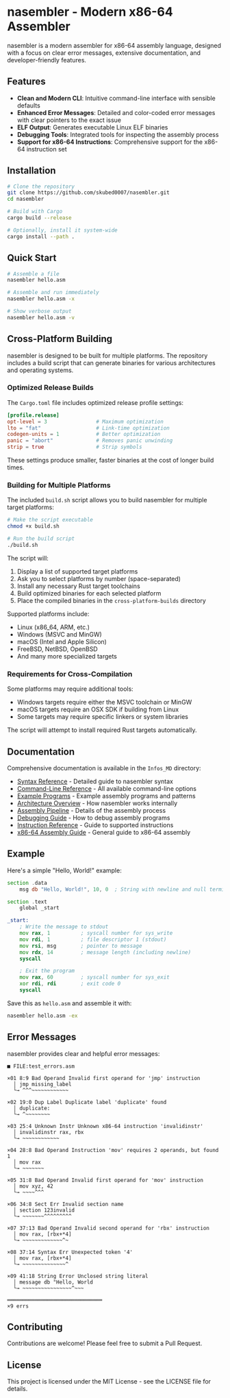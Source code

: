 # nasembler - Modern x86-64 Assembler

nasembler is a modern assembler for x86-64 assembly language, designed with a focus on clear error messages, extensive documentation, and developer-friendly features.

## Features

- **Clean and Modern CLI**: Intuitive command-line interface with sensible defaults
- **Enhanced Error Messages**: Detailed and color-coded error messages with clear pointers to the exact issue
- **ELF Output**: Generates executable Linux ELF binaries
- **Debugging Tools**: Integrated tools for inspecting the assembly process
- **Support for x86-64 Instructions**: Comprehensive support for the x86-64 instruction set

## Installation

```bash
# Clone the repository
git clone https://github.com/skubed0007/nasembler.git
cd nasembler

# Build with Cargo
cargo build --release

# Optionally, install it system-wide
cargo install --path .
```

## Quick Start

```bash
# Assemble a file
nasembler hello.asm

# Assemble and run immediately
nasembler hello.asm -x

# Show verbose output
nasembler hello.asm -v
```

## Cross-Platform Building

nasembler is designed to be built for multiple platforms. The repository includes a build script that can generate binaries for various architectures and operating systems.

### Optimized Release Builds

The `Cargo.toml` file includes optimized release profile settings:

```toml
[profile.release]
opt-level = 3                # Maximum optimization
lto = "fat"                  # Link-time optimization
codegen-units = 1            # Better optimization
panic = "abort"              # Removes panic unwinding
strip = true                 # Strip symbols
```

These settings produce smaller, faster binaries at the cost of longer build times.

### Building for Multiple Platforms

The included `build.sh` script allows you to build nasembler for multiple target platforms:

```bash
# Make the script executable
chmod +x build.sh

# Run the build script
./build.sh
```

The script will:

1. Display a list of supported target platforms
2. Ask you to select platforms by number (space-separated)
3. Install any necessary Rust target toolchains
4. Build optimized binaries for each selected platform
5. Place the compiled binaries in the `cross-platform-builds` directory

Supported platforms include:
- Linux (x86_64, ARM, etc.)
- Windows (MSVC and MinGW)
- macOS (Intel and Apple Silicon)
- FreeBSD, NetBSD, OpenBSD
- And many more specialized targets

### Requirements for Cross-Compilation

Some platforms may require additional tools:
- Windows targets require either the MSVC toolchain or MinGW
- macOS targets require an OSX SDK if building from Linux
- Some targets may require specific linkers or system libraries

The script will attempt to install required Rust targets automatically.

## Documentation

Comprehensive documentation is available in the `Infos_MD` directory:

- [Syntax Reference](Infos_MD/SYNTAX_REFERENCE.md) - Detailed guide to nasembler syntax
- [Command-Line Reference](Infos_MD/CLI_REFERENCE.md) - All available command-line options
- [Example Programs](Infos_MD/EXAMPLES.md) - Example assembly programs and patterns
- [Architecture Overview](Infos_MD/ARCHITECTURE.md) - How nasembler works internally
- [Assembly Pipeline](Infos_MD/ASSEMBLER_PIPELINE.md) - Details of the assembly process
- [Debugging Guide](Infos_MD/DEBUGGING_GUIDE.md) - How to debug assembly programs
- [Instruction Reference](Infos_MD/INSTRUCTION_REFERENCE.md) - Guide to supported instructions
- [x86-64 Assembly Guide](Infos_MD/X86_64_ASSEMBLY_GUIDE.md) - General guide to x86-64 assembly

## Example

Here's a simple "Hello, World!" example:

```asm
section .data
    msg db "Hello, World!", 10, 0  ; String with newline and null terminator

section .text
    global _start

_start:
    ; Write the message to stdout
    mov rax, 1          ; syscall number for sys_write
    mov rdi, 1          ; file descriptor 1 (stdout)
    mov rsi, msg        ; pointer to message
    mov rdx, 14         ; message length (including newline)
    syscall

    ; Exit the program
    mov rax, 60         ; syscall number for sys_exit
    xor rdi, rdi        ; exit code 0
    syscall
```

Save this as `hello.asm` and assemble it with:

```bash
nasembler hello.asm -ex
```

## Error Messages

nasembler provides clear and helpful error messages:

```
■ FILE:test_errors.asm

×01 8:9 Bad Operand Invalid first operand for 'jmp' instruction
  │ jmp missing_label
  └→ ^^^~~~~~~~~~~~~

×02 19:0 Dup Label Duplicate label 'duplicate' found
  │ duplicate:
  └→ ^~~~~~~~~

×03 25:4 Unknown Instr Unknown x86-64 instruction 'invalidinstr'
  │ invalidinstr rax, rbx
  └→ ~~~~~~~~~~~~

×04 28:8 Bad Operand Instruction 'mov' requires 2 operands, but found 1
  │ mov rax
  └→ ~~~~~~~

×05 31:8 Bad Operand Invalid first operand for 'mov' instruction
  │ mov xyz, 42
  └→ ~~~~^^^

×06 34:8 Sect Err Invalid section name
  │ section 123invalid
  └→ ~~~~~~~^^^^^^^^^

×07 37:13 Bad Operand Invalid second operand for 'rbx' instruction
  │ mov rax, [rbx+*4]
  └→ ~~~~~~~~~~~~~^~

×08 37:14 Syntax Err Unexpected token '4'
  │ mov rax, [rbx+*4]
  └→ ~~~~~~~~~~~~~~^

×09 41:18 String Error Unclosed string literal
  │ message db "Hello, World 
  └→ ~~~~~~~~~~~~~~~~^~~~

═══════════════════════════════
×9 errs
```

## Contributing

Contributions are welcome! Please feel free to submit a Pull Request.

## License

This project is licensed under the MIT License - see the LICENSE file for details.
